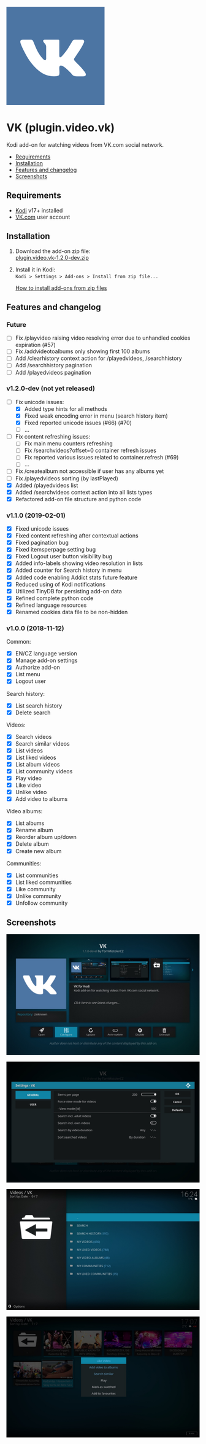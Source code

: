 ![Add-on icon](resources/icon.png)

# VK (plugin.video.vk)

Kodi add-on for watching videos from VK.com social network.

- [Requirements](#requirements)
- [Installation](#installation)
- [Features and changelog](#features-and-changelog)
- [Screenshots](#screenshots)

## Requirements

- [Kodi](https://kodi.tv) v17+ installed
- [VK.com](https://vk.com) user account

## Installation

1. Download the add-on zip file:<br>
    [plugin.video.vk-1.2.0-dev.zip](https://github.com/tommistolercz/plugin.video.vk/releases/download/v1.2.0-dev/plugin.video.vk-1.2.0-dev.zip)
    
2. Install it in Kodi:<br>
    `Kodi > Settings > Add-ons > Install from zip file...`

    [How to install add-ons from zip files](https://kodi.wiki/view/HOW-TO:Install_add-ons_from_zip_files)

## Features and changelog

### Future
- [ ] Fix /playvideo raising video resolving error due to unhandled cookies expiration (#57)
- [ ] Fix /addvideotoalbums only showing first 100 albums
- [ ] Add /clearhistory context action for /playedvideos, /searchhistory
- [ ] Add /searchhistory pagination
- [ ] Add /playedvideos pagination

### v1.2.0-dev (not yet released)

- [ ] Fix unicode issues:
    - [x] Added type hints for all methods
    - [x] Fixed weak encoding error in menu (search history item)
    - [x] Fixed reported unicode issues (#66) (#70)
    - [ ] ...
- [ ] Fix content refreshing issues:
    - [ ] Fix main menu counters refreshing
    - [ ] Fix /searchvideos?offset=0 container refresh issues
    - [ ] Fix reported various issues related to container.refresh (#69)
    - [ ] ...
- [ ] Fix /createalbum not accessible if user has any albums yet
- [ ] Fix /playedvideos sorting (by lastPlayed)
- [x] Added /playedvideos list
- [x] Added /searchvideos context action into all lists types
- [x] Refactored add-on file structure and python code

### v1.1.0 (2019-02-01)

- [x] Fixed unicode issues
- [x] Fixed content refreshing after contextual actions
- [x] Fixed pagination bug
- [x] Fixed itemsperpage setting bug
- [x] Fixed Logout user button visibility bug 
- [x] Added info-labels showing video resolution in lists
- [x] Added counter for Search history in menu
- [x] Added code enabling Addict stats future feature
- [x] Reduced using of Kodi notifications
- [x] Utilized TinyDB for persisting add-on data
- [x] Refined complete python code
- [x] Refined language resources
- [x] Renamed cookies data file to be non-hidden

### v1.0.0 (2018-11-12)

Common:
- [x] EN/CZ language version
- [x] Manage add-on settings
- [x] Authorize add-on
- [x] List menu
- [x] Logout user

Search history:
- [x] List search history
- [x] Delete search

Videos:
- [x] Search videos
- [x] Search similar videos
- [x] List videos
- [x] List liked videos
- [x] List album videos
- [x] List community videos
- [x] Play video
- [x] Like video
- [x] Unlike video
- [x] Add video to albums

Video albums:
- [x] List albums
- [x] Rename album
- [x] Reorder album up/down
- [x] Delete album
- [x] Create new album

Communities:
- [x] List communities
- [x] List liked communities
- [x] Like community
- [x] Unlike community
- [x] Unfollow community

## Screenshots

![Screenshot 1: Add-on info](resources/media/screenshot1.jpg)

![Screenshot 2: Add-on settings](resources/media/screenshot2.jpg)

![Screenshot 3: Add-on menu](resources/media/screenshot3.jpg)

![Screenshot 4: Add-on content](resources/media/screenshot4.jpg)
